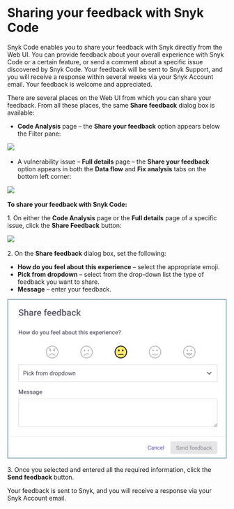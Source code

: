 # Sharing your feedback with Snyk Code

Snyk Code enables you to share your feedback with Snyk directly from the Web UI. You can provide feedback about your overall experience with Snyk Code or a certain feature, or send a comment about a specific issue discovered by Snyk Code. Your feedback will be sent to Snyk Support, and you will receive a response within several weeks via your Snyk Account email. Your feedback is welcome and appreciated.

There are several places on the Web UI from which you can share your feedback. From all these places, the same **Share feedback** dialog box is available:

* **Code Analysis** page – the **Share your feedback** option appears below the Filter pane:

![](<../../../.gitbook/assets/Snyk Code - Results - Share Feddback - Code Analysis page.png>)

* A vulnerability issue – **Full details** page – the **Share your feedback** option appears in both the **Data flow** and **Fix analysis** tabs on the bottom left corner:

![](<../../../.gitbook/assets/Snyk Code - Results - Share Feddback - Issue page.png>)

**To share your feedback with Snyk Code:**

1\. On either the **Code Analysis** page or the **Full details** page of a specific issue, click the **Share Feedback** button:

![](<../../../.gitbook/assets/Snyk Code - Results - Share Feddback - Issue page - 2.png>)

2\. On the **Share feedback** dialog box, set the following:

* **How do you feel about this experience** – select the appropriate emoji.
* **Pick from dropdown** – select from the drop-down list the type of feedback you want to share.
* **Message** – enter your feedback.

![](<../../../.gitbook/assets/Snyk Code - Results - Share Feddback - dialog box.png>)

3\. Once you selected and entered all the required information, click the **Send feedback** button.

Your feedback is sent to Snyk, and you will receive a response via your Snyk Account email.
